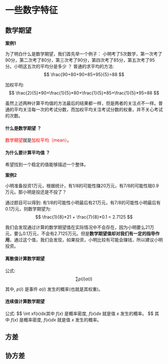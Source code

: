 # 一些数字特征

## 数学期望

**案例1**

为了明白什么是数学期望，我们首先举一个例子：
小明考了5次数学，第一次考了90分，第二次考了80分，第三次考了90分，第四次考了85分，第五次考了95分。小明这五次的平均分是多少 ？
普通的求平均的方法: 
$$
\frac{90+80+90+85+95}{5}=88
$$


加权平均:
$$
 \frac{2}{5}*90+\frac{1}{5}*80+\frac{1}{5}*85+\frac{1}{5}*95=88
$$


虽然上述两种计算平均值的方法最后的结果都一样，但是两者的关注点不一样。普通的平均关注每一次的考试分数，而加权平均关注考试分数的权重，并不关心考试的次数。

#### 什么是数学期望 ？

<font color='red'>数学期望</font>就是<font color='red'>加权平均（mean）</font>。

#### 为什么要计算平均值 ？

希望找到一个稳定的值能够描述一个整体。

**案例2**

小明准备投资1万元，根据统计，有1/8的可能性赚20万元，有7/8的可能性赔0.9万元。那小明是投还是不投了？

通过题目可以得到:
有1/8的可能性小明最后有21万元，有7/8的可能性小明最后有0.1万元，则数学期望为: 
$$
\frac{1}{8}*21 + \frac{7}{8}*0.1 = 2.7125
$$


我们会发现通过计算的数学期望值在实际情况中不会存在，因为小明要么21万元，要么0.1万元，不会有2.7125万元。但是**数学期望值却对我们有一定的指导作用**，通过这个值，我们会发现，如果投资，小明比较有可能会赚钱，所以建议小明投资。

#### 离散值计算数学期望

公式: 
$$
\sum p(i)a(i)
$$


其中, $p(i)$ 是事件 $a(i)$ 发生的概率(也就是其权重)。

#### 连续值计算数学期望

公式: 
$$
\int xf(x)dx其中 $f(x)$ 是概率密度, $f(x)dx$ 就是值 $x$ 发生的概率。
$$
其中 $f(x)$ 是概率密度, $f(x)dx$ 就是值 $x$ 发生的概率。

## 方差

## 协方差

